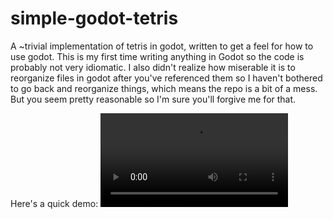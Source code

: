 # simple-godot-tetris

A ~trivial implementation of tetris in godot, written to get a feel for how to use godot. This is my first time writing anything in Godot
so the code is probably not very idiomatic. I also didn't realize how miserable it is to reorganize files in godot after you've referenced
them so I haven't bothered to go back and reorganize things, which means the repo is a bit of a mess. But you seem pretty reasonable
so I'm sure you'll forgive me for that.

Here's a quick demo:
![](https://user-images.githubusercontent.com/1676311/228663606-4a427f17-0742-4b5a-bb50-f9aaf40a44cc.mp4)

